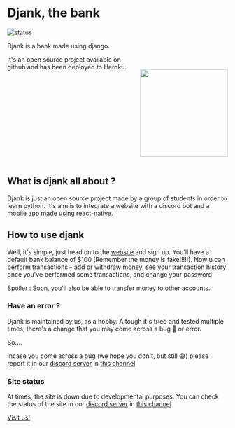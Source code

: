 # Djank, the bank
![status](https://github.com/iameinstein/djank/actions/workflows/django.yml/badge.svg)


Djank is a bank made using django.
<div style="display:flex;">
It's an open source project available on github and has been deployed to Heroku.
  
&nbsp;&nbsp; <img src="https://media.discordapp.net/attachments/822418040805130250/827223041808400414/IMG-20210401-WA0006.png" width=200 height=200>
</div>

## What is djank all about ?
Djank is just an open source project made by a group of students in order to learn python. It's aim is to integrate a website with a discord bot and a mobile app made using react-native.

## How to use djank
Well, it's simple, just head on to the [website](https://djank.herokuapp.com) and sign up.
You'll have a default bank balance of $100 (Remember the money is fake!!!!!).
Now u can perform transactions - add or withdraw money, see your transaction history once you've performed some transactions, and change your password 

Spoiler :  Soon, you'll also be able to transfer money to other accounts.
### Have an error ?
Djank is maintained by us, as a hobby. Altough it's tried and tested multiple times, there's a change that you may come across a bug 🐛 or error.

So....

Incase you come across a bug (we hope you don't, but still 😅) please report it in our [discord server](https://discord.gg/WuW9dSKM) in [this channel](https://discord.com/channels/834422048146456577/834422048146456583/834424240143859802)
### Site status
At times, the site is down due to developmental purposes. You can check the status of the site in our [discord server](https://discord.gg/WuW9dSKM) in [this channel](https://discord.com/channels/834422048146456577/834422306829893642/834424354900279346)


[Visit us!](https://djank.herokuapp.com)

